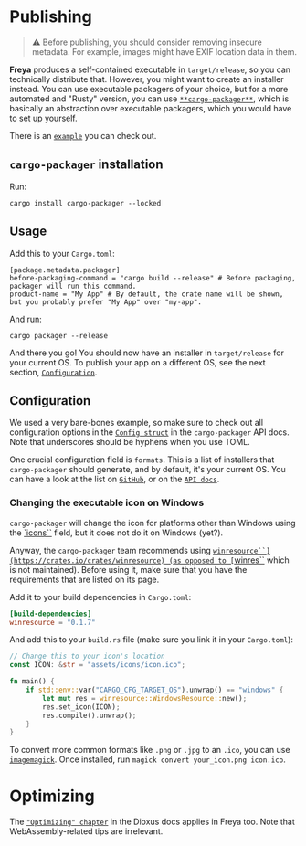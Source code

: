 # Publishing

> ⚠️ Before publishing, you should consider removing insecure metadata. For
> example, images might have EXIF location data in them.

**Freya** produces a self-contained executable in `target/release`, so you can
technically distribute that. However, you might want to create an installer
instead. You can use executable packagers of your choice, but for a more
automated and "Rusty" version, you can use
[`**cargo-packager**`](https://github.com/crabnebula-dev/cargo-packager), which is
basically an abstraction over executable packagers, which you would have to set
up yourself.

There is an
[`example`](https://github.com/marc2332/freya/tree/main/examples/installer) you
can check out.

## `cargo-packager` installation

Run:

```
cargo install cargo-packager --locked
```

## Usage

Add this to your `Cargo.toml`:

```
[package.metadata.packager]
before-packaging-command = "cargo build --release" # Before packaging, packager will run this command.
product-name = "My App" # By default, the crate name will be shown, but you probably prefer "My App" over "my-app".
```

And run:

```
cargo packager --release
```

And there you go! You should now have an installer in `target/release` for your
current OS. To publish your app on a different OS, see the next section,
[`Configuration`](#configuration).

## Configuration

We used a very bare-bones example, so make sure to check out all configuration
options in the
[`Config struct`](https://docs.rs/cargo-packager/latest/cargo_packager/config/struct.Config.html)
in the `cargo-packager` API docs. Note that underscores should be hyphens when
you use TOML.

One crucial configuration field is `formats`. This is a list of installers that
`cargo-packager` should generate, and by default, it's your current OS. You can
have a look at the list on
[`GitHub`](https://github.com/crabnebula-dev/cargo-packager#supported-packages),
or on the
[`API docs`](https://docs.rs/cargo-packager/latest/cargo_packager/config/enum.PackageFormat.html).

### Changing the executable icon on Windows

`cargo-packager` will change the icon for platforms other than Windows using the
[`icons``](https://docs.rs/cargo-packager/latest/cargo_packager/config/struct.Config.html#structfield.icons)
field, but it does not do it on Windows (yet?).

Anyway, the `cargo-packager` team recommends using
[`winresource``](https://crates.io/crates/winresource) (as opposed to
[`winres``](https://crates.io/crates/winres) which is not maintained). Before
using it, make sure that you have the requirements that are listed on its page.

Add it to your build dependencies in `Cargo.toml`:

```toml
[build-dependencies]
winresource = "0.1.7"
```

And add this to your `build.rs` file (make sure you link it in your
`Cargo.toml`):

```rs
// Change this to your icon's location
const ICON: &str = "assets/icons/icon.ico";

fn main() {
    if std::env::var("CARGO_CFG_TARGET_OS").unwrap() == "windows" {
        let mut res = winresource::WindowsResource::new();
        res.set_icon(ICON);
        res.compile().unwrap();
    }
}
```

To convert more common formats like `.png` or `.jpg` to an `.ico`, you can use
[`imagemagick`](https://imagemagick.org). Once installed, run
`magick convert your_icon.png icon.ico`.

# Optimizing

The [`"Optimizing" chapter`](https://dioxuslabs.com/learn/0.5/cookbook/optimizing)
in the Dioxus docs applies in Freya too. Note that WebAssembly-related tips are
irrelevant.
